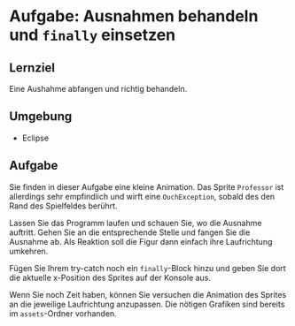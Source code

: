 # Aufgabe: Ausnahmen behandeln und `finally` einsetzen

## Lernziel

Eine Aushahme abfangen und richtig behandeln.


## Umgebung

  * Eclipse


## Aufgabe

Sie finden in dieser Aufgabe eine kleine Animation. Das Sprite `Professor` ist allerdings sehr empfindlich und wirft eine `OuchException`, sobald des den Rand des Spielfeldes berührt.

Lassen Sie das Programm laufen und schauen Sie, wo die Ausnahme auftritt. Gehen Sie an die entsprechende Stelle und fangen Sie die Ausnahme ab. Als Reaktion soll die Figur dann einfach ihre Laufrichtung umkehren.

Fügen Sie Ihrem try-catch noch ein `finally`-Block hinzu und geben Sie dort die aktuelle x-Position des Sprites auf der Konsole aus.

Wenn Sie noch Zeit haben, können Sie versuchen die Animation des Sprites an die jeweilige Laufrichtung anzupassen. Die nötigen Grafiken sind bereits im `assets`-Ordner vorhanden.
